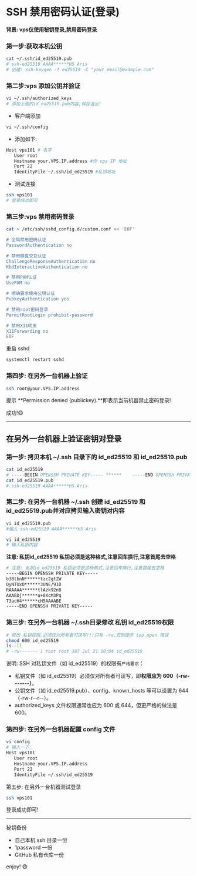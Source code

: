 # SSH 禁用密码认证(登录)

**背景: vps仅使用秘钥登录,禁用密码登录**

### 第一步:获取本机公钥

```sh
cat ~/.ssh/id_ed25519.pub
# ssh-ed25519 AAAA******H5 Aris
# 创建: ssh-keygen -t ed25519 -C "your_email@example.com"
```

### 第二步:vps 添加公钥并验证

```sh
vi ~/.ssh/authorized_keys
# 添加上面的id_ed25519.pub内容,保存退出!
```

- 客户端添加

```sh
vi ~/.ssh/config
```

- 添加如下:

```sh
Host vps101 # 名字
   User root
   Hostname your.VPS.IP.address #你 vps IP 地址
   Port 22
   IdentityFile ~/.ssh/id_ed25519 #私钥地址
```

- 测试连接

```sh
ssh vps101
# 登录成功即可
```

### 第三步:vps 禁用密码登录

```sh
cat > /etc/ssh/sshd_config.d/custom.conf << 'EOF'

# 全局禁用密码认证
PasswordAuthentication no

# 禁用键盘交互认证
ChallengeResponseAuthentication no
KbdInteractiveAuthentication no

# 禁用PAM认证
UsePAM no

# 明确要求使用公钥认证
PubkeyAuthentication yes

# 禁用root密码登录
PermitRootLogin prohibit-password

# 禁用X11转发
X11Forwarding no
EOF
```

重启 sshd

```sh
systemctl restart sshd
```

### 第四步: 在另外一台机器上验证

```sh
ssh root@your.VPS.IP.address
```

提示 **Permission denied (publickey).**即表示当前机器禁止密码登录!

成功!😄

---

## 在另外一台机器上验证密钥对登录

### 第一步: 拷贝本机 ~/.ssh 目录下的 id_ed25519 和 id_ed25519.pub

```sh
cat id_ed25519
# -----BEGIN OPENSSH PRIVATE KEY----- ******	-----END OPENSSH PRIVATE KEY-----
cat id_ed25519.pub
# ssh-ed25519 AAAA******H5 Aris
```



### 第二步: 在另外一台机器 ~/.ssh 创建 id_ed25519 和 id_ed25519.pub并对应拷贝输入密钥对内容

```sh
vi id_ed25519.pub
#输入 ssh-ed25519 AAAA******H5 Aris
```

```sh
vi id_ed25519
# 输入私钥内容
```

**注意: 私钥id_ed25519 私钥必须是这种格式,注意回车换行,注意首尾去空格**

```sh
# 注意: 私钥id_ed25519 私钥必须是这种格式,注意回车换行,注意首尾去空格
-----BEGIN OPENSSH PRIVATE KEY-----
b3BlbnN******tzc2gtZW
QyNTUxO******3UNE/91D
RAAAAA******tlAzk92nB
AAAEDj******u+8XcM3Pq
T3acH4******cH5AAAABE
-----END OPENSSH PRIVATE KEY-----
```



### 第三步: 在另外一台机器 ~/.ssh目录修改 私钥 id_ed25519权限

```sh
# 修改 私钥权限,必须仅对所有者可读写!!!只有 -rw,否则提示 too open 错误
chmod 600 id_ed25519
ls -ll
# -rw------- 1 root root 387 Jul 21 10:04 id_ed25519
```

说明: SSH 对私钥文件（如 id_ed25519）的权限有`严格要求`：

-  私钥文件（如 id_ed25519）必须仅对所有者可读写，即**权限应为 600（-rw-------）**。
-  公钥文件（如 id_ed25519.pub）、config、known_hosts 等可以设置为 644（-rw-r--r--）。
-  authorized_keys 文件权限通常也应为 600 或 644，但更严格的做法是 600。

### 第四步: 在另外一台机器配置 config 文件

```sh
vi config
# 输入一下:
Host vps101
   User root
   Hostname your.VPS.IP.address
   Port 22
   IdentityFile ~/.ssh/id_ed25519
```

第五步: 在另外一台机器测试登录

```sh
ssh vps101
```

登录成功即可!

---

秘钥备份

- 自己本机 ssh 目录一份
- 1password 一份
- GitHub 私有仓库一份

enjoy! 😄

